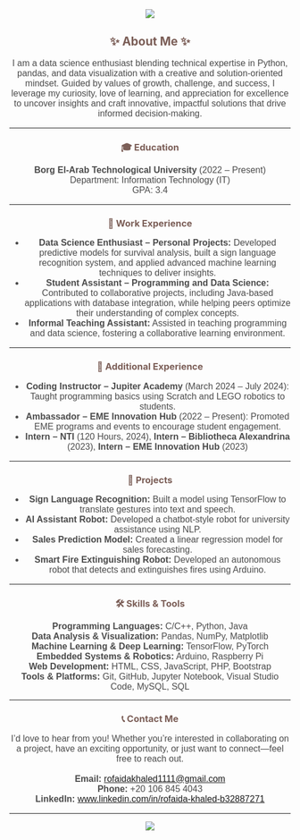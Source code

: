 <div align="center">
  <img src="https://capsule-render.vercel.app/api?type=waving&color=7b5e57&height=200&section=header&text=Welcome%20to%20My%20World!&fontSize=35&fontColor=fef3e3"/>
</div>

<h2 align="center" style="color:#7b5e57;">✨ About Me ✨</h2>
<p align="center" style="font-family: Arial, sans-serif; font-size: 16px; color: #4b4b4b;">
  I am a data science enthusiast blending technical expertise in Python, pandas, and data visualization with a creative and solution-oriented mindset. Guided by values of growth, challenge, and success, I leverage my curiosity, love of learning, and appreciation for excellence to uncover insights and craft innovative, impactful solutions that drive informed decision-making.
</p>
<hr>

<h3 style="text-align: center; color:#7b5e57;">🎓 Education</h3>
<p align="center" style="font-family: Arial, sans-serif; font-size: 16px; color: #4b4b4b;">
  <strong>Borg El-Arab Technological University</strong> (2022 – Present)<br>
  Department: Information Technology (IT)<br>
  GPA: 3.4
</p>
<hr>

<h3 style="text-align: center; color:#7b5e57;">💼 Work Experience</h3>
<div align="center" style="font-family: Arial, sans-serif; font-size: 16px; color: #4b4b4b;">
  <ul>
    <li><strong>Data Science Enthusiast – Personal Projects:</strong> Developed predictive models for survival analysis, built a sign language recognition system, and applied advanced machine learning techniques to deliver insights.</li>
    <li><strong>Student Assistant – Programming and Data Science:</strong> Contributed to collaborative projects, including Java-based applications with database integration, while helping peers optimize their understanding of complex concepts.</li>
    <li><strong>Informal Teaching Assistant:</strong> Assisted in teaching programming and data science, fostering a collaborative learning environment.</li>
  </ul>
</div>
<hr>

<h3 style="text-align: center; color:#7b5e57;">🧩 Additional Experience</h3>
<div align="center" style="font-family: Arial, sans-serif; font-size: 16px; color: #4b4b4b;">
  <ul>
    <li><strong>Coding Instructor – Jupiter Academy</strong> (March 2024 – July 2024): Taught programming basics using Scratch and LEGO robotics to students.</li>
    <li><strong>Ambassador – EME Innovation Hub</strong> (2022 – Present): Promoted EME programs and events to encourage student engagement.</li>
    <li><strong>Intern – NTI</strong> (120 Hours, 2024), <strong>Intern – Bibliotheca Alexandrina</strong> (2023), <strong>Intern – EME Innovation Hub</strong> (2023)</li>
  </ul>
</div>
<hr>

<h3 style="text-align: center; color:#7b5e57;">🚀 Projects</h3>
<div align="center" style="font-family: Arial, sans-serif; font-size: 16px; color: #4b4b4b;">
  <ul>
    <li><strong>Sign Language Recognition:</strong> Built a model using TensorFlow to translate gestures into text and speech.</li>
    <li><strong>AI Assistant Robot:</strong> Developed a chatbot-style robot for university assistance using NLP.</li>
    <li><strong>Sales Prediction Model:</strong> Created a linear regression model for sales forecasting.</li>
    <li><strong>Smart Fire Extinguishing Robot:</strong> Developed an autonomous robot that detects and extinguishes fires using Arduino.</li>
  </ul>
</div>
<hr>

<h3 style="text-align: center; color:#7b5e57;">🛠️ Skills & Tools</h3>
<div align="center" style="font-family: Arial, sans-serif; font-size: 16px; color: #4b4b4b;">
  <strong>Programming Languages:</strong> C/C++, Python, Java<br>
  <strong>Data Analysis & Visualization:</strong> Pandas, NumPy, Matplotlib<br>
  <strong>Machine Learning & Deep Learning:</strong> TensorFlow, PyTorch<br>
  <strong>Embedded Systems & Robotics:</strong> Arduino, Raspberry Pi<br>
  <strong>Web Development:</strong> HTML, CSS, JavaScript, PHP, Bootstrap<br>
  <strong>Tools & Platforms:</strong> Git, GitHub, Jupyter Notebook, Visual Studio Code, MySQL, SQL<br>
</div>
<hr>

<h3 style="text-align: center; color:#7b5e57;">📞 Contact Me</h3>
<p align="center" style="font-family: Arial, sans-serif; font-size: 16px; color: #4b4b4b;">
  I’d love to hear from you! Whether you’re interested in collaborating on a project, have an exciting opportunity, or just want to connect—feel free to reach out.<br><br>
  <strong>Email:</strong> <a href="mailto:rofeidakhaled@gmail.com">rofaidakhaled1111@gmail.com</a><br>
  <strong>Phone:</strong> +20 106 845 4043<br>
  <strong>LinkedIn:</strong> <a href="https://www.linkedin.com/in/rofaida-khaled-b32887271" target="_blank">www.linkedin.com/in/rofaida-khaled-b32887271</a>
</p>

<hr>

<p align="center">
  <img src="https://capsule-render.vercel.app/api?type=waving&color=7b5e57&height=150&section=footer"/>
</p>
